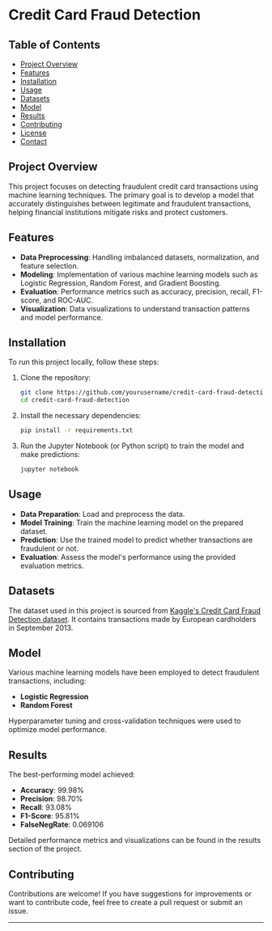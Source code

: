 
# Credit Card Fraud Detection

## Table of Contents

- [Project Overview](#project-overview)
- [Features](#features)
- [Installation](#installation)
- [Usage](#usage)
- [Datasets](#datasets)
- [Model](#model)
- [Results](#results)
- [Contributing](#contributing)
- [License](#license)
- [Contact](#contact)

## Project Overview

This project focuses on detecting fraudulent credit card transactions using machine learning techniques. The primary goal is to develop a model that accurately distinguishes between legitimate and fraudulent transactions, helping financial institutions mitigate risks and protect customers.

## Features

- **Data Preprocessing**: Handling imbalanced datasets, normalization, and feature selection.
- **Modeling**: Implementation of various machine learning models such as Logistic Regression, Random Forest, and Gradient Boosting.
- **Evaluation**: Performance metrics such as accuracy, precision, recall, F1-score, and ROC-AUC.
- **Visualization**: Data visualizations to understand transaction patterns and model performance.

## Installation

To run this project locally, follow these steps:

1. Clone the repository:
    ```bash
    git clone https://github.com/yourusername/credit-card-fraud-detection.git
    cd credit-card-fraud-detection
    ```

2. Install the necessary dependencies:
    ```bash
    pip install -r requirements.txt
    ```

3. Run the Jupyter Notebook (or Python script) to train the model and make predictions:
    ```bash
    jupyter notebook
    ```

## Usage

- **Data Preparation**: Load and preprocess the data.
- **Model Training**: Train the machine learning model on the prepared dataset.
- **Prediction**: Use the trained model to predict whether transactions are fraudulent or not.
- **Evaluation**: Assess the model's performance using the provided evaluation metrics.

## Datasets

The dataset used in this project is sourced from [Kaggle's Credit Card Fraud Detection dataset](https://www.kaggle.com/mlg-ulb/creditcardfraud). It contains transactions made by European cardholders in September 2013.

## Model

Various machine learning models have been employed to detect fraudulent transactions, including:

- **Logistic Regression**
- **Random Forest**


Hyperparameter tuning and cross-validation techniques were used to optimize model performance.

## Results

The best-performing model achieved:

- **Accuracy**: 99.98%
- **Precision**: 98.70%
- **Recall**: 93.08%
- **F1-Score**: 95.81%
- **FalseNegRate**: 0.069106

Detailed performance metrics and visualizations can be found in the results section of the project.

## Contributing

Contributions are welcome! If you have suggestions for improvements or want to contribute code, feel free to create a pull request or submit an issue.

---

